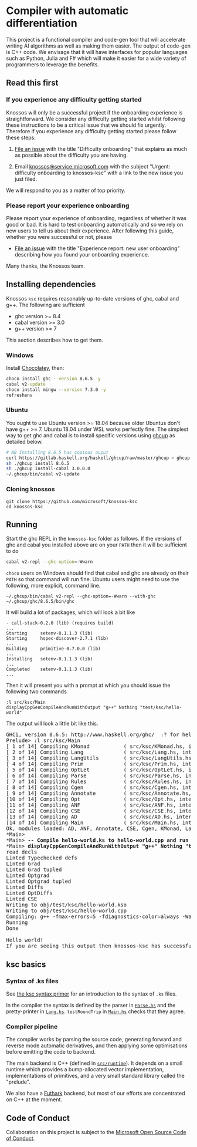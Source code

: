 # Compiler with automatic differentiation

This project is a functional compiler and code-gen tool that will
accelerate writing AI algorithms as well as making them easier.  The
output of code-gen is C++ code. We envisage that it will have
interfaces for popular languages such as Python, Julia and F# which
will make it easier for a wide variety of programmers to leverage the
benefits.

## Read this first

### If you experience any difficulty getting started

Knossos will only be a successful project if the onboarding experience
is straightforward.  We consider any difficulty getting started whilst
following these instructions to be a critical issue that we should fix
urgently.  Therefore if you experience any difficulty getting started
please follow these steps:

1. [File an
issue](https://github.com/microsoft/knossos-ksc/issues/new) with the
title "Difficulty onboarding" that explains as much as possible about
the difficulty you are having.

2. Email knossos@service.microsoft.com with the subject "Urgent:
difficulty onboarding to knossos-ksc" with a link to the new issue you
just filed.

We will respond to you as a matter of top priority.

### Please report your experience onboarding

Please report your experience of onboarding, regardless of whether it
was good or bad.  It is hard to test onboarding automatically and so
we rely on new users to tell us about their experience.  After
following this guide, whether you were successful or not, please

* [File an issue](https://github.com/microsoft/knossos-ksc/issues/new)
  with the title "Experience report: new user onboarding" describing
  how you found your onboarding experience.

Many thanks, the Knossos team.

## Installing dependencies

Knossos `ksc` requires reasonably up-to-date versions of ghc, cabal
and g++.   The following are sufficient

* ghc version >= 8.4
* cabal version >= 3.0
* g++ version >= 7

This section describes how to get them.

### Windows
Install [Chocolatey](https://chocolatey.org/), then:
```cmd
choco install ghc --version 8.6.5 -y
cabal v2-update
choco install mingw --version 7.3.0 -y
refreshenv
```

### Ubuntu

You ought to use Ubuntu version >= 18.04 because older Ubuntus don't
have g++ >= 7.  Ubuntu 18.04 under WSL works perfectly fine.  The
simplest way to get ghc and cabal is to install specific versions
using [ghcup](https://gitlab.haskell.org/haskell/ghcup) as detailed
below.

```sh
# NB Installing 8.6.5 has copious ouput
curl https://gitlab.haskell.org/haskell/ghcup/raw/master/ghcup > ghcup
sh ./ghcup install 8.6.5
sh ./ghcup install-cabal 3.0.0.0
~/.ghcup/bin/cabal v2-update
```

### Cloning knossos

```
git clone https://github.com/microsoft/knossos-ksc
cd knossos-ksc
```

## Running

Start the ghc REPL in the `knossos-ksc` folder as follows.  If the
versions of ghc and cabal you installed above are on your `PATH` then
it will be sufficient to do

```sh
cabal v2-repl --ghc-option=-Wwarn
```

`choco` users on Windows should find that cabal and ghc are already on
their `PATH` so that command will run fine.  Ubuntu users might need
to use the following, more explicit, command line.

```
~/.ghcup/bin/cabal v2-repl --ghc-option=-Wwarn --with-ghc ~/.ghcup/ghc/8.6.5/bin/ghc
```

It will build a lot of packages, which will look a bit like

```
- call-stack-0.2.0 (lib) (requires build)
...
Starting     setenv-0.1.1.3 (lib)
Starting     hspec-discover-2.7.1 (lib)
...
Building     primitive-0.7.0.0 (lib)
...
Installing   setenv-0.1.1.3 (lib)
...
Completed    setenv-0.1.1.3 (lib)
...
```

Then it will present you with a prompt at which you should issue the
following two commands

```
:l src/ksc/Main
displayCppGenCompileAndRunWithOutput "g++" Nothing "test/ksc/hello-world"
```

The output will look a little bit like this.

<pre>
GHCi, version 8.6.5: http://www.haskell.org/ghc/  :? for help
Prelude> :l src/ksc/Main
[ 1 of 14] Compiling KMonad           ( src/ksc/KMonad.hs, interpreted )
[ 2 of 14] Compiling Lang             ( src/ksc/Lang.hs, interpreted )
[ 3 of 14] Compiling LangUtils        ( src/ksc/LangUtils.hs, interpreted )
[ 4 of 14] Compiling Prim             ( src/ksc/Prim.hs, interpreted )
[ 5 of 14] Compiling OptLet           ( src/ksc/OptLet.hs, interpreted )
[ 6 of 14] Compiling Parse            ( src/ksc/Parse.hs, interpreted )
[ 7 of 14] Compiling Rules            ( src/ksc/Rules.hs, interpreted )
[ 8 of 14] Compiling Cgen             ( src/ksc/Cgen.hs, interpreted )
[ 9 of 14] Compiling Annotate         ( src/ksc/Annotate.hs, interpreted )
[10 of 14] Compiling Opt              ( src/ksc/Opt.hs, interpreted )
[11 of 14] Compiling ANF              ( src/ksc/ANF.hs, interpreted )
[12 of 14] Compiling CSE              ( src/ksc/CSE.hs, interpreted )
[13 of 14] Compiling AD               ( src/ksc/AD.hs, interpreted )
[14 of 14] Compiling Main             ( src/ksc/Main.hs, interpreted )
Ok, modules loaded: AD, ANF, Annotate, CSE, Cgen, KMonad, Lang, LangUtils, Main, Opt, OptLet, Parse, Prim, Rules.
*Main> 
*Main> <b>-- Compile hello-world.ks to hello-world.cpp and run</b>
*Main> <b>displayCppGenCompileAndRunWithOutput "g++" Nothing "test/ksc/hello-world"</b>
read decls
Linted Typechecked defs
Linted Grad
Linted Grad tupled
Linted Optgrad
Linted Optgrad tupled
Linted Diffs
Linted OptDiffs
Linted CSE
Writing to obj/test/ksc/hello-world.kso
Writing to obj/test/ksc/hello-world.cpp
Compiling: g++ -fmax-errors=5 -fdiagnostics-color=always -Wall -Wno-unused -Wno-maybe-uninitialized -Isrc/runtime -O3 -g -std=c++17 -o obj/test/ksc/hello-world.exe obj/test/ksc/hello-world.cpp
Running
Done

Hello world!
If you are seeing this output then knossos-ksc has successfully compiled and run the hello-world.ks program!
</pre>

## ksc basics

### Syntax of .ks files

See [the ksc syntax primer](test/ksc/syntax-primer.ks) for an
introduction to the syntax of `.ks` files.

In the compiler the syntax is defined by the parser in
[`Parse.hs`](src/ksc/Parse.hs) and the pretty-printer in
[`Lang.hs`](src/ksc/Lang.hs).  `testRoundTrip` in
[`Main.hs`](src/ksc/Main.hs) checks that they agree.

### Compiler pipeline

The compiler works by parsing the source code, generating forward and
reverse mode automatic derivatives, and then applying some
optimisations before emitting the code to backend.

The main backend is C++ (defined in [`src/runtime`](src/runtime)).  It
depends on a small runtime which provides a bump-allocated vector
implementation, implementations of primitives, and a very small
standard library called the "prelude".

We also have a [Futhark](https://futhark-lang.org/) backend, but most
of our efforts are concentrated on C++ at the moment.

## Code of Conduct

Collaboration on this project is subject to the [Microsoft Open Source
Code of Conduct](https://opensource.microsoft.com/codeofconduct).
